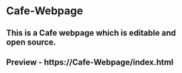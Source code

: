 # Cafe-Webpage
## This is a Cafe webpage which is editable and open source.
## Preview - https://Cafe-Webpage/index.html
